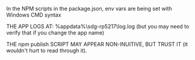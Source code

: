 <!-- INSTALL AND CONFIGURE GCP SDK: https://cloud.google.com/sdk/docs/#windows -->
<!-- https://cloud.google.com/storage/docs/quickstart-gsutil -->
<!-- gcloud init -->
<!-- OR -->
<!-- gcloud auth login -->
<!-- gcloud config set project single-odyssey-201216 -->


<!-- electron desktop app (Electron v 3.0.6) -->

In the NPM scripts in the package.json, env vars are being set with Windows CMD syntax

<!-- uses electron builder -->
<!-- https://www.electron.build/configuration/configuration -->


<!-- Auto update is set up -->
<!-- https://www.electron.build/auto-update -->

<!-- You'll need to set an env var that uses a token before you can publish the app
    (the token is not in the local repo, but it can be regenerated from GitHub if necessary) -->

<!-- App uses API endpoint to produce PDFs -->

<!-- App uses API endpoint for contacting SDG -->

<!-- This doesn't appear to work -->
<!-- https://electronjs.org/docs/tutorial/notifications#windows -->

<!-- WHEN YOU MAKE CHANGES, RUN THE TESTS!!! (npm run test) -->

<!-- 
    TO PUBLISH RELEASE:
        make sure you have the file: DoNotCommit.ps1 (it's not in source control)
        make changes
        make sure you run the tests
        if the tests pass, increment version number appropriately in package.json, git commit and git push(so that the changes are associated with the release)
        publish the release: npm run publish (which also runs release-gcp-storage)
-->

THE APP LOGS AT: %appdata%\sdg-rp5217\log.log (but you may need to verify that if you change the app name)

THE npm publish SCRIPT MAY APPEAR NON-INUITIVE, BUT TRUST IT (it wouldn't hurt to read through it).
